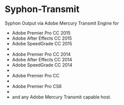 # Syphon-Transmit
Syphon Output via Adobe Mercury Transmit Engine for

* Adobe Premier Pro CC 2015
* Adobe After Effects CC 2015
* Adobe SpeedGrade CC 2015
*  
* Adobe Premier Pro CC 2014
* Adobe After Effects CC 2014
* Adobe SpeedGrade CC 2014
* 
* Adobe Premier Pro CC
* 
* Adobe Premier Pro CS6
* 
* and any Adobe Mercury Transmit capable host.
